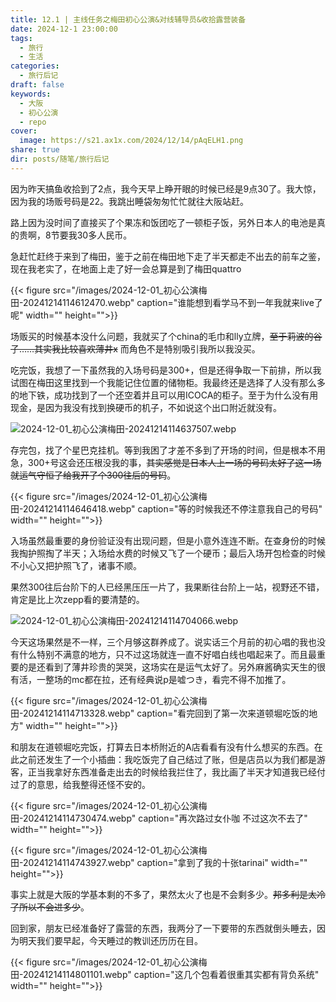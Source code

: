 ```yaml
---
title: 12.1 | 主线任务之梅田初心公演&对线辅导员&收拾露营装备
date: 2024-12-1 23:00:00
tags:
  - 旅行
  - 生活
categories:
  - 旅行后记
draft: false
keywords:
  - 大阪
  - 初心公演
  - repo
cover:
  image: https://s21.ax1x.com/2024/12/14/pAqELH1.png
share: true
dir: posts/随笔/旅行后记
---
```


因为昨天搞鱼收拾到了2点，我今天早上睁开眼的时候已经是9点30了。我大惊，因为我的场贩号码是22。我跳出睡袋匆匆忙忙就往大阪站赶。

路上因为没时间了直接买了个果冻和饭团吃了一顿柜子饭，另外日本人的电池是真的贵啊，8节要我30多人民币。

急赶忙赶终于来到了梅田，鉴于之前在梅田地下走了半天都走不出去的前车之鉴，现在我老实了，在地面上走了好一会总算是到了梅田quattro

{{< figure src="/images/2024-12-01_初心公演梅田-20241214114612470.webp" caption="谁能想到看学马不到一年我就来live了呢" width="" height="">}}

场贩买的时候基本没什么问题，我就买了个china的毛巾和lly立牌，~~至于莉波的谷子……其实我比较喜欢薄井x~~ 而角色不是特别吸引我所以我没买。

吃完饭，我想了一下虽然我的入场号码是300+，但是还得争取一下前排，所以我试图在梅田这里找到一个我能记住位置的储物柜。我最终还是选择了人没有那么多的地下铁，成功找到了一个还空着并且可以用ICOCA的柜子。至于为什么没有用现金，是因为我没有找到换硬币的机子，不如说这个出口附近就没有。

![2024-12-01_初心公演梅田-20241214114637507.webp](/images/2024-12-01_%E5%88%9D%E5%BF%83%E5%85%AC%E6%BC%94%E6%A2%85%E7%94%B0-20241214114637507.webp)

存完包，找了个星巴克挂机。等到我困了才差不多到了开场的时间，但是根本不用急，300+号这会还压根没我的事，~~其实感觉是日本人上一场的号码太好了这一场就运气守恒了给我开了个300往后的号码~~。

{{< figure src="/images/2024-12-01_初心公演梅田-20241214114646418.webp" caption="等的时候我还不停注意我自己的号码" width="" height="">}}

入场虽然最重要的身份验证没有出现问题，但是小意外连连不断。在查身份的时候我掏护照掏了半天；入场给水费的时候又飞了一个硬币；最后入场开包检查的时候不小心又把护照飞了，诸事不顺。

果然300往后台阶下的人已经黑压压一片了，我果断往台阶上一站，视野还不错，肯定是比上次zepp看的要清楚的。

![2024-12-01_初心公演梅田-20241214114704066.webp](/images/2024-12-01_%E5%88%9D%E5%BF%83%E5%85%AC%E6%BC%94%E6%A2%85%E7%94%B0-20241214114704066.webp)

今天这场果然是不一样，三个月够这群养成了。说实话三个月前的初心唱的我也没有什么特别不满意的地方，只不过这场就连一直不好唱白线也唱起来了。而且最重要的是还看到了薄井珍贵的哭哭，这场实在是运气太好了。另外麻酱确实天生的很有活，一整场的mc都在拉，还有经典说p是嘘つき，看完不得不加推了。

{{< figure src="/images/2024-12-01_初心公演梅田-20241214114713328.webp" caption="看完回到了第一次来道顿堀吃饭的地方" width="" height="">}}

和朋友在道顿堀吃完饭，打算去日本桥附近的A店看看有没有什么想买的东西。在此之前还发生了一个小插曲：我吃饭完了自己结过了账，但是店员以为我们都是游客，正当我拿好东西准备走出去的时候给我拦住了，我比画了半天才知道我已经付过了的意思，给我整得还怪不安的。

{{< figure src="/images/2024-12-01_初心公演梅田-20241214114730474.webp" caption="再次路过女仆咖 不过这次不去了" width="" height="">}}

{{< figure src="/images/2024-12-01_初心公演梅田-20241214114743927.webp" caption="拿到了我的十张tarinai" width="" height="">}}

事实上就是大阪的学基本剩的不多了，果然太火了也是不会剩多少。~~邦多利是太冷了所以不会进多少~~。

回到家，朋友已经准备好了露营的东西，我两分了一下要带的东西就倒头睡去，因为明天我们要早起，今天睡过的教训还历历在目。

{{< figure src="/images/2024-12-01_初心公演梅田-20241214114801101.webp" caption="这几个包看着很重其实都有背负系统" width="" height="">}}